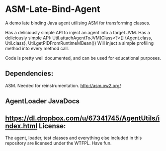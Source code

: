 ASM-Late-Bind-Agent
===================

A demo late binding Java agent utilising ASM for transforming classes.

Has a deliciously simple API to inject an agent into a target JVM. Has a deliciously simple API: 
Util.attachAgentToJVM(Class<?>[] {Agent.class, Util.class}, Util.getPIDFromRuntimeMBean()) 
Will inject a simple profiling method into every method call.

Code is pretty well documented, and can be used for educational purposes.

Dependencies:
-------------
ASM. Needed for reinstrumentation. http://asm.ow2.org/

AgentLoader JavaDocs
--------------------
https://dl.dropbox.com/u/67341745/AgentUtils/index.html
License:
--------
The agent, loader, test classes and everything else included in this repository are licensed under the WTFPL. Have fun.